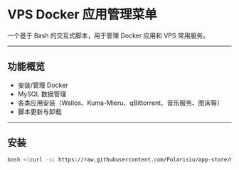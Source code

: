 # VPS Docker 应用管理菜单

一个基于 Bash 的交互式脚本，用于管理 Docker 应用和 VPS 常用服务。

---

## 功能概览

- 安装/管理 Docker  
- MySQL 数据管理  
- 各类应用安装（Wallos、Kuma-Mieru、qBittorrent、音乐服务、图床等）  
- 脚本更新与卸载  

---

## 安装

```bash
bash <(curl -sL https://raw.githubusercontent.com/Polarisiu/app-store/main/store.sh) 

